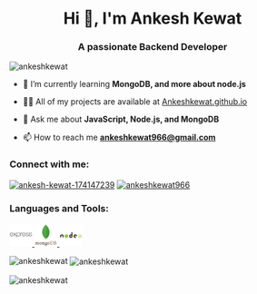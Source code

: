 <h1 align="center">Hi 👋, I'm Ankesh Kewat</h1>
<h3 align="center">A passionate Backend Developer</h3>

<p align="left"> <img src="https://komarev.com/ghpvc/?username=ankeshkewat&label=Profile%20views&color=0e75b6&style=flat" alt="ankeshkewat" /> </p>

- 🌱 I’m currently learning **MongoDB, and more about node.js**

- 👨‍💻 All of my projects are available at [Ankeshkewat.github.io](Ankeshkewat.github.io)

- 💬 Ask me about **JavaScript, Node.js, and MongoDB**

- 📫 How to reach me **ankeshkewat966@gmail.com**

<h3 align="left">Connect with me:</h3>
<p align="left">
<a href="https://linkedin.com/in/ankesh-kewat-174147239" target="blank"><img align="center" src="https://raw.githubusercontent.com/rahuldkjain/github-profile-readme-generator/master/src/images/icons/Social/linked-in-alt.svg" alt="ankesh-kewat-174147239" height="30" width="40" /></a>
<a href="https://www.leetcode.com/ankeshkewat966" target="blank"><img align="center" src="https://raw.githubusercontent.com/rahuldkjain/github-profile-readme-generator/master/src/images/icons/Social/leet-code.svg" alt="ankeshkewat966" height="30" width="40" /></a>
</p>

<h3 align="left">Languages and Tools:</h3>
<p align="left"> <a href="https://expressjs.com" target="_blank" rel="noreferrer"> <img src="https://raw.githubusercontent.com/devicons/devicon/master/icons/express/express-original-wordmark.svg" alt="express" width="40" height="40"/> </a> <a href="https://www.mongodb.com/" target="_blank" rel="noreferrer"> <img src="https://raw.githubusercontent.com/devicons/devicon/master/icons/mongodb/mongodb-original-wordmark.svg" alt="mongodb" width="40" height="40"/> </a> <a href="https://nodejs.org" target="_blank" rel="noreferrer"> <img src="https://raw.githubusercontent.com/devicons/devicon/master/icons/nodejs/nodejs-original-wordmark.svg" alt="nodejs" width="40" height="40"/> </a> </p>

<p><img align="left" src="https://github-readme-stats.vercel.app/api/top-langs?username=ankeshkewat&show_icons=true&locale=en&layout=compact" alt="ankeshkewat" /></p>

<p>&nbsp;<img align="center" src="https://github-readme-stats.vercel.app/api?username=ankeshkewat&show_icons=true&locale=en" alt="ankeshkewat" /></p>

<p><img align="center" src="https://github-readme-streak-stats.herokuapp.com/?user=ankeshkewat&" alt="ankeshkewat" /></p>

